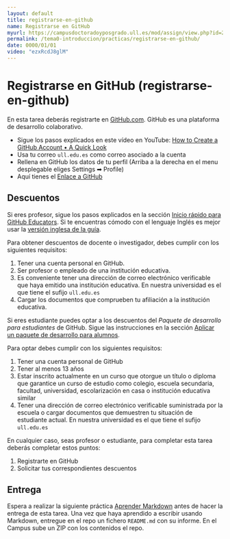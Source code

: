 ```yaml
---
layout: default
title: registrarse-en-github
name: Registrarse en GitHub
myurl: https://campusdoctoradoyposgrado.ull.es/mod/assign/view.php?id=282455&forceview=1
permalink: /tema0-introduccion/practicas/registrarse-en-github/
date: 0000/01/01
video: "ezxRcdJ8glM"
---
```


# Registrarse en GitHub (registrarse-en-github)

En esta tarea deberás registrarte en [GitHub.com](https://github.com).
GitHub es una plataforma de desarrollo colaborativo.

* Sigue los pasos explicados en este vídeo en YouTube: <a href="https://youtu.be/ezxRcdJ8glM" target="_blank">How to Create a GitHub Account • A Quick Look</a>
* Usa tu correo `ull.edu.es` como correo asociado a la cuenta
* Rellena en GitHub los datos de tu perfil (Arriba a la derecha en el menu desplegable eliges Settings ➡︎ Profile)
* Aquí tienes el <a href="https://github.com" target="_blank">Enlace a GitHub</a>

## Descuentos

Si eres profesor, sigue los pasos explicados en la sección [Inicio rápido para GitHub Educators](https://docs.github.com/es/education/quickstart). Si te encuentras cómodo con el lenguaje Inglés es mejor usar la [versión inglesa de la guía](https://docs.github.com/en/education/quickstart).

Para obtener descuentos de docente o investigador, debes cumplir con los siguientes requisitos:

1. Tener una cuenta personal en GitHub.
2. Ser profesor o  empleado de una institución educativa.
3. Es conveniente tener una dirección de correo electrónico verificable que haya emitido una institución educativa. En nuestra universidad es el que tiene el sufijo `ull.edu.es`
4. Cargar los documentos que comprueben tu afiliación a la institución educativa.

Si eres estudiante puedes optar a los descuentos del *Paquete de desarrollo para estudiantes* de GitHub.
Sigue las instrucciones en la sección [Aplicar un paquete de desarrollo para alumnos](https://docs.github.com/es/education/explore-the-benefits-of-teaching-and-learning-with-github-education/use-github-for-your-schoolwork/apply-for-a-student-developer-pack).

Para optar debes cumplir con los siguientes requisitos:

1. Tener una cuenta personal de GitHub
2. Tener al menos 13 años
1. Estar inscrito actualmente en un curso que otorgue un título o diploma que garantice un curso de estudio como colegio, escuela secundaria, facultad, universidad, escolarización en casa o institución educativa similar
2. Tener una dirección de correo electrónico verificable suministrada por la escuela o cargar documentos que demuestren tu situación de estudiante actual. En nuestra universidad es el que tiene el sufijo `ull.edu.es`


En cualquier caso, seas profesor o estudiante, para completar esta tarea deberás completar estos  puntos:

1. Registrarte en GitHub
2. Solicitar tus correspondientes descuentos

## Entrega

Espera a realizar la siguiente práctica [Aprender Markdown]({{site.baseurl}}/tema0-introduccion/practicas/aprender-markdown/) antes de hacer la entrega de esta tarea. 
Una vez que haya aprendido a escribir  usando Markdown, entregue en el repo un fichero `README.md` con su informe. En el Campus sube un ZIP con los contenidos el repo.

